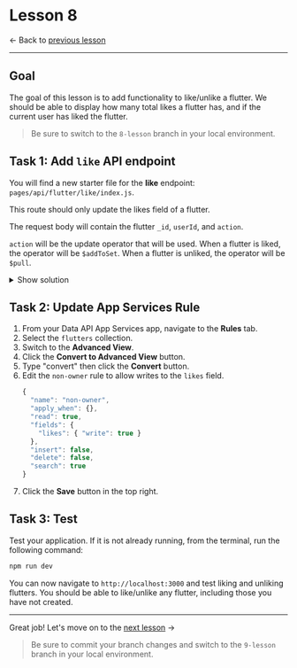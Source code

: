 # Lesson 8

<- Back to [previous lesson](https://github.com/mongodb-developer/social-app-demo/tree/7-lesson)

---

## Goal 

The goal of this lesson is to add functionality to like/unlike a flutter. We should be able to display how many total likes a flutter has, and if the current user has liked the flutter.

> Be sure to switch to the `8-lesson` branch in your local environment.

## Task 1: Add `like` API endpoint

You will find a new starter file for the **like** endpoint: `pages/api/flutter/like/index.js`.

This route should only update the likes field of a flutter.

The request body will contain the flutter `_id`, `userId`, and `action`.

`action` will be the update operator that will be used. When a flutter is liked, the operator will be `$addToSet`. When a flutter is unliked, the operator will be `$pull`.

<details>
<summary>Show solution</summary>

```js
case "PUT":
  const updateData = await fetch(`${baseUrl}/updateOne`, {
    ...fetchOptions,
    body: JSON.stringify({
      ...fetchBody,
      filter: { _id: { "$oid": req.body._id } },
      update: { [req.body.action]: {
        likes: req.body.userId,
      } },
    }),
  });
  const updateDataJson = await updateData.json();
  res.status(200).json(updateDataJson);
  break;
```
</details>

## Task 2: Update App Services Rule

1. From your Data API App Services app, navigate to the **Rules** tab.
1. Select the `flutters` collection.
1. Switch to the **Advanced View**.
1. Click the **Convert to Advanced View** button.
1. Type "convert" then click the **Convert** button.
1. Edit the `non-owner` rule to allow writes to the `likes` field.
    ```js
    {
      "name": "non-owner",
      "apply_when": {},
      "read": true,
      "fields": {
        "likes": { "write": true }
      },
      "insert": false,
      "delete": false,
      "search": true
    }
    ```
1. Click the **Save** button in the top right.

## Task 3: Test 

Test your application. If it is not already running, from the terminal, run the following command:

```bash
npm run dev
```

You can now navigate to `http://localhost:3000` and test liking and unliking flutters. You should be able to like/unlike any flutter, including those you have not created.

---

Great job! Let's move on to the [next lesson](https://github.com/mongodb-developer/social-app-demo/tree/9-lesson) ->

> Be sure to commit your branch changes and switch to the `9-lesson` branch in your local environment.
